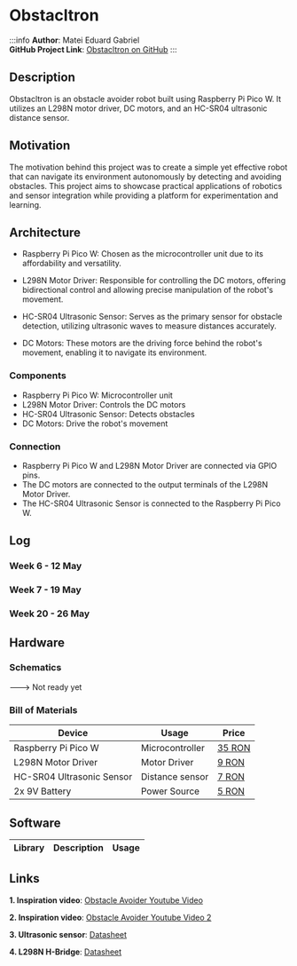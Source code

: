 # Obstacltron

:::info 
**Author**: Matei Eduard Gabriel \
**GitHub Project Link**: [Obstacltron on GitHub](https://github.com/UPB-FILS-MA/project-lexofficial29)
:::

## Description

Obstacltron is an obstacle avoider robot built using Raspberry Pi Pico W. It utilizes an L298N motor driver, DC motors, and an HC-SR04 ultrasonic distance sensor.

## Motivation

The motivation behind this project was to create a simple yet effective robot that can navigate its environment autonomously by detecting and avoiding obstacles. This project aims to showcase practical applications of robotics and sensor integration while providing a platform for experimentation and learning.

## Architecture

* Raspberry Pi Pico W: Chosen as the microcontroller unit due to its affordability and versatility.

* L298N Motor Driver: Responsible for controlling the DC motors, offering bidirectional control and allowing precise manipulation of the robot's movement.

* HC-SR04 Ultrasonic Sensor: Serves as the primary sensor for obstacle detection, utilizing ultrasonic waves to measure distances accurately.

* DC Motors: These motors are the driving force behind the robot's movement, enabling it to navigate its environment.

### Components
- Raspberry Pi Pico W: Microcontroller unit
- L298N Motor Driver: Controls the DC motors
- HC-SR04 Ultrasonic Sensor: Detects obstacles
- DC Motors: Drive the robot's movement

### Connection
- Raspberry Pi Pico W and L298N Motor Driver are connected via GPIO pins.
- The DC motors are connected to the output terminals of the L298N Motor Driver.
- The HC-SR04 Ultrasonic Sensor is connected to the Raspberry Pi Pico W.

## Log

### Week 6 - 12 May

### Week 7 - 19 May

### Week 20 - 26 May

## Hardware

### Schematics

---> Not ready yet

### Bill of Materials

| Device                          | Usage              | Price              |
|---------------------------------|--------------------|--------------------|
| Raspberry Pi Pico W             | Microcontroller    | [35 RON](https://www.optimusdigital.ro/en/raspberry-pi-boards/12394-raspberry-pi-pico-w.html) |
| L298N Motor Driver              | Motor Driver       | [9 RON](https://www.optimusdigital.ro/en/brushed-motor-drivers/145-l298n-dual-motor-driver.html) |
| HC-SR04 Ultrasonic Sensor       | Distance sensor    | [7 RON](https://www.optimusdigital.ro/en/ultrasonic-sensors/9-hc-sr04-ultrasonic-sensor.html) |
| 2x 9V Battery                   | Power Source       | [5 RON](https://www.emag.ro/baterie-varta-superlife-zinc-carbon-9v-s1-4008496556632/pd/D0T5S3MBM/)

## Software

| Library             | Description             | Usage                                       |
|---------------------|-------------------------|---------------------------------------------|


## Links
**1. Inspiration video**: [Obstacle Avoider Youtube Video](https://www.youtube.com/watch?v=iajyaWi1Ln4)

**2. Inspiration video**: [Obstacle Avoider Youtube Video 2](https://www.youtube.com/watch?v=BhrrNtihIe8)

**3. Ultrasonic sensor**: [Datasheet](https://cdn.sparkfun.com/datasheets/Sensors/Proximity/HCSR04.pdf)

**4. L298N H-Bridge**: [Datasheet](https://pdf1.alldatasheet.com/datasheet-pdf/view/22440/STMICROELECTRONICS/L298N.html)
